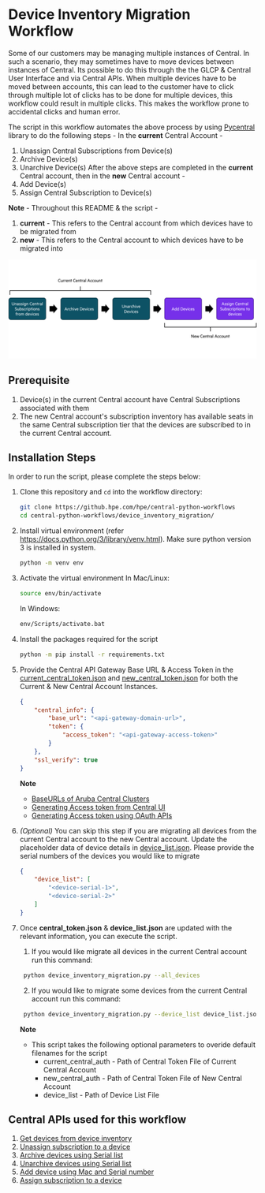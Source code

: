# Device Inventory Migration Workflow

Some of our customers may be managing multiple instances of Central. In such a scenario, they may sometimes have to move devices between instances of Central. Its possible to do this through the the GLCP & Central User Interface and via Central APIs. When multiple devices have to be moved between accounts, this can lead to the customer have to click through multiple lot of clicks  has to be done for multiple devices, this workflow could result in multiple clicks. This makes the workflow prone to accidental clicks and human error. 

The script in this workflow automates the above process by using [Pycentral](https://pypi.org/project/pycentral/) library to do the following steps -
In the **current** Central Account - 
1. Unassign Central Subscriptions from Device(s)
2. Archive Device(s)
3. Unarchive Device(s)
After the above steps are completed in the **current** Central account, then in the **new** Central account - 
1. Add Device(s)
2. Assign Central Subscription to Device(s)


**Note** - Throughout this README & the script -
1. **current** - This refers to the Central account from which devices have to be migrated from
2. **new** - This refers to the Central account to which devices have to be migrated into 


![Demo Workflow](media/workflow_overview.png)

## Prerequisite
1. Device(s) in the current Central account have Central Subscriptions associated with them
2. The new Central account's subscription inventory has available seats in the same Central subscription tier that the devices are subscribed to in the current Central account.

## Installation Steps
In order to run the script, please complete the steps below:
1. Clone this repository and `cd` into the workflow directory:
    ```bash
    git clone https://github.hpe.com/hpe/central-python-workflows
    cd central-python-workflows/device_inventory_migration/
    ```
   
2. Install virtual environment (refer https://docs.python.org/3/library/venv.html). Make sure python version 3 is installed in system.
    ```bash
    python -m venv env
    ```

3. Activate the virtual environment
    In Mac/Linux:
    ```bash
    source env/bin/activate
    ```
    In Windows:
    ```bash
    env/Scripts/activate.bat
    ```

4. Install the packages required for the script
    ```bash
    python -m pip install -r requirements.txt
    ```
5. Provide the Central API Gateway Base URL & Access Token in the [current_central_token.json](central_token.json) and [new_central_token.json](new_central_token.json) for both the Current & New Central Account Instances.
    ```json
    {
        "central_info": {
            "base_url": "<api-gateway-domain-url>",
            "token": {
                "access_token": "<api-gateway-access-token>"
            }
        },
        "ssl_verify": true
    }
    ```
    **Note**
   - [BaseURLs of Aruba Central Clusters](https://developer.arubanetworks.com/aruba-central/docs/api-oauth-access-token#table-domain-urls-for-api-gateway-access)
   - [Generating Access token from Central UI](https://developer.arubanetworks.com/aruba-central/docs/api-gateway-creating-application-token)
   - [Generating Access token using OAuth APIs](https://developer.arubanetworks.com/aruba-central/docs/api-oauth-access-token)
6. *(Optional)* You can skip this step if you are migrating all devices from the current Central account to the new Central account. Update the placeholder data of device details in [device_list.json](device_list.json). Please provide the serial numbers of the devices you would like to migrate
    ```json
    {
        "device_list": [
            "<device-serial-1>",
            "<device-serial-2>"
        ]   
    }
    ```
7. Once **central_token.json** & **device_list.json** are updated with the relevant information, you can execute the script. 
   1. If you would like migrate all devices in the current Central account run this command:
   ```bash
    python device_inventory_migration.py --all_devices
    ```
   2. If you would like to migrate some devices from the current Central account run this command:
   ```bash
    python device_inventory_migration.py --device_list device_list.json 
    ```
    **Note**  
    - This script takes the following optional parameters to overide default filenames for the script
      - current_central_auth - Path of Central Token File of Current Central Account
      - new_central_auth - Path of Central Token File of New Central Account
      - device_list - Path of Device List File

## Central APIs used for this workflow
1. [Get devices from device inventory](https://developer.arubanetworks.com/aruba-central/reference/acp_servicenb_apiapidevice_inventoryget_devices)
2. [Unassign subscription to a device](https://developer.arubanetworks.com/aruba-central/reference/acp_servicelicensewebviewsadmin_licenseapigw_unassign_licenses-1)
3. [Archive devices using Serial list](https://developer.arubanetworks.com/aruba-central/reference/acp_servicenb_apiapidevice_inventoryarchive_devices)
4. [Unarchive devices using Serial list](https://developer.arubanetworks.com/aruba-central/reference/acp_servicenb_apiapidevice_inventoryunarchive_devices)
5. [Add device using Mac and Serial number](https://developer.arubanetworks.com/aruba-central/reference/acp_servicenb_apiapidevice_inventoryadd_device)
6. [Assign subscription to a device](https://developer.arubanetworks.com/aruba-central/reference/acp_servicelicensewebviewsadmin_licenseapigw_assign_licenses-1)